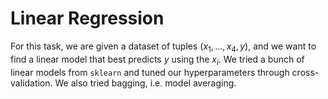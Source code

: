 # Linear Regression
For this task, we are given a dataset of tuples $(x_1,\dots,x_4, y)$, and we want to find a linear model that best predicts $y$ using the $x_i$. We tried a bunch of linear models from `sklearn` and tuned our hyperparameters through cross-validation. We also tried bagging, i.e. model averaging.